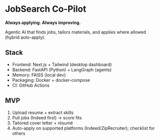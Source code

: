 # JobSearch Co-Pilot
**Always applying. Always improving.**

Agentic AI that finds jobs, tailors materials, and applies where allowed (hybrid auto-apply).

## Stack
- Frontend: Next.js + Tailwind (desktop dashboard)
- Backend: FastAPI (Python) + LangGraph (agents)
- Memory: FAISS (local dev)
- Packaging: Docker + docker-compose
- CI: GitHub Actions

## MVP
1) Upload resume + extract skills
2) Pull jobs (Indeed first) → score fits
3) Tailored cover letter + résumé
4) Auto-apply on supported platforms (Indeed/ZipRecruiter); checklist for others
